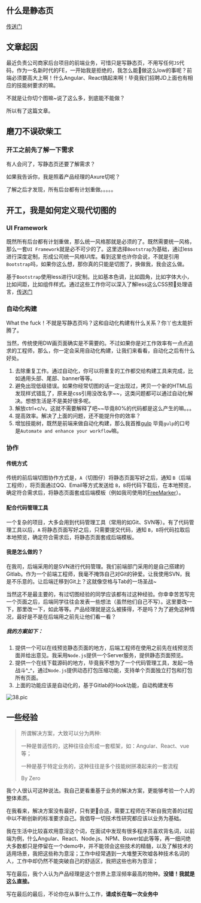 ## 什么是静态页

[传送门](http://baike.baidu.com/item/%E9%9D%99%E6%80%81%E7%BD%91%E9%A1%B5)

## 文章起因

最近负责公司商家后台项目的前端业务，可惜只是写静态页，不用写任何`JS`代码，作为一名新时代的FE，一开始我是拒绝的，我怎么能做这么low的事呢？前端必须要高大上啊！什么Angular、React搞起来啊！毕竟我们招聘JD上面也有相应的技能树要求的嘛。

不就是让你切个图嘛~说了这么多，到底能不能做？

所以有了这篇文章。

## 磨刀不误砍柴工

### 开工之前先了解一下需求

有人会问了，写静态页还要了解需求？

如果我告诉你，我是照着产品经理的Axure切呢？

了解之后才发现，所有后台都有计划重做。。。。。

## 开工，我是如何定义现代切图的

### UI Framework

既然所有后台都有计划重做，那么统一风格那就是必须的了。既然需要统一风格，那么一套`UI Framework`就是必不可少的了。这里选择`Bootstrap`为基础，通过less进行深度定制，形成公司统一风格UI库。看到这里也许你会说，不就是引用`Bootstrap`吗，如果你这么想，那你真的只能是切图了，换做我，我会这么做。

基于`Bootstrap`使用less进行UI定制。比如基本色调，比如圆角，比如字体大小，比如间距，比如组件样式。通过这些工作你可以深入了解less这么CSS预处理语言，[传送门](http://lesscss.org/)

### 自动化构建

What the fuck！不就是写静态页吗？这和自动化构建有什么关系？你丫也太能折腾了。

当然，传统使用DW画页面确实是不需要的。不过如果你是对工作效率有一点点追求的工程师，那么，你一定会采用自动化构建，让我们来看看，自动化之后有什么好处。

1. 去除重复工作。通过自动化，你可以将重复的工作都交给构建工具来完成，比如通用头部、尾部、banner等等。
2. 避免出现低级错误。如果你经常切图的话一定出现过，拷贝一个新的HTML后发现样式错乱了，原来是css引用没改名字~~，这类问题都可以通过自动化解决。想想生活是不是美好很多呢。
3. 解放ctrl+c/v。这就不需要解释了吧~~毕竟80%的代码都是这么产生的嘛。。。
4. 提高效率。解决了上面的问题，还不能提升你的效率？
5. 增加技能树，既然是前端来做自动化构建，那么我首推[gulp](http://gulpjs.com/) 毕竟`gulp`的口号是`Automate and enhance your workflow`嘛。

### 协作

#### 传统方式

传统的前后端切图协作方式是，`A`（切图仔）将静态页面写好之后，通知 `B`（后端工程师），将页面通过QQ、Email等方式发送给 `B`，`B`将代码下载后，在本地预览，确定符合需求后，将静态页面套成后端模板（例如我司使用的[FreeMarker](http://freemarker.org/)）。

#### 配合代码管理工具

一个复杂的项目，大多会用到代码管理工具（常用的如Git、SVN等）。有了代码管理工具以后，`A` 将静态页面写好之后，只需要提交代码，通知 `B`，`B`将代码拉取后本地预览，确定符合需求后，将静态页面套成后端模板。

#### 我是怎么做的？

在我司，后端采用的是SVN进行代码管理。我们前端部门采用的是自己搭建的Gitlab。作为一个前端工程师，我毫不掩饰自己对Git的钟爱。让我使用SVN，我是不乐意的。让后端迁移到Git上？这就像空格与Tab的一场圣战~

当然这不是最主要的，有过切图经验的同学应该都有过这种经验。你幸幸苦苦写完一个页面之后，后端同学往往会发表一些想法（虽然他们自己不写）。这里要改一下，那里改一下，如此等等。产品经理就是这么被揍得，不是吗？为了避免这种情况，最好是不是在后端用之前先让他们看一看？

##### 我的方案如下：

1. 提供一个可以在线预览静态页面的地方，后端工程师在使用之前先在线预览页面并给出意见。我采用`Node.js`提供一个Server服务，提供静态页面预览。
2. 提供一个在线下载源码的地方，毕竟我不想为了一个代码管理工具，发起一场战斗^_^，通过`Node.js`提供动态打包压缩功能，支持单个页面独立打包和打包所有页面。
3. 上面的功能应该是自动化的，基于Gitlab的Hook功能，自动构建发布

 ![38.pic](http://7xs2h9.com1.z0.glb.clouddn.com/38.pic.jpg)



## 一些经验



> 所谓解决方案，大致可以分为两种: 
>
> 一种是普适性的，这种往往会形成一套框架，如：Angular、React、vue等；
>
> 一种是基于特定业务的，这种往往是多个技能树拼凑起来的一套流程
>
> By Zero

我个人很认可这种说法。我自己更看重基于业务的解决方案，更能够考验一个人的整体素质。

在我看来，解决方案没有最好，只有更合适，需要工程师在不断自我完善的过程中以不断创新的标准要求自己。我倡导一切技术性研究都应该以业务为基础。

我在生活中比较喜欢用意淫这个词，在面试中发现有很多程序员喜欢背名词，以前端为例，什么Angular、React、Node.js、NPM、Bower如此等等，再一细问绝大多数都只是停留在一个demo中，并不能领会这些技术的精髓，以及了解技术的适用场景，我把这些称为意淫；工作中经常遇到一大堆整天吹嘘各种技术名词的人，工作中却仍然不能突破自己的舒适区，我把这些也称为意淫；

写在最后，我个人认为产品经理是这个世界上意淫频率最高的物种。**没错！我就是这么直接。**



写在最后的最后，不论你在从事什么工作，**请成长在每一次业务中**